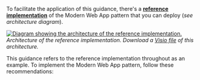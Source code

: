To facilitate the application of this guidance, there's a **[reference implementation](https://github.com/azure/modern-web-app-pattern-dotnet)** of the Modern Web App pattern that you can deploy (*see architecture diagram*).

[![Diagram showing the architecture of the reference implementation.](../../_images/reliable-web-app-dotnet.svg)](../../_images/reliable-web-app-dotnet.svg)
*Architecture of the reference implementation. Download a [Visio file](https://arch-center.azureedge.net/reliable-web-app-dotnet-1.1.vsdx) of this architecture.*

This guidance refers to the reference implementation throughout as an example. To implement the Modern Web App pattern, follow these recommendations:
